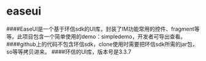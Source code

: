 # easeui
####EaseUI是一个基于环信sdk的UI库，封装了IM功能常用的控件、fragment等等。此项目包含一个简单使用的demo：simpledemo，开发者可导出查看。
####github上的代码不包含环信sdk，clone使用时需要把环信sdk所需的jar包，so等等拷贝进来。
####环信的UI库，版本号是3.3.7